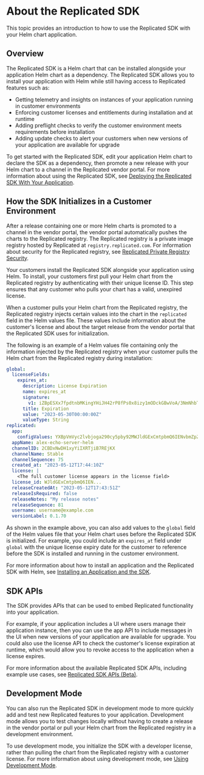 # About the Replicated SDK

This topic provides an introduction to how to use the Replicated SDK with your Helm chart application.

## Overview

The Replicated SDK is a Helm chart that can be installed alongside your application Helm chart as a dependency. The Replicated SDK allows you to install your application with Helm while still having access to Replicated features such as:

* Getting telemetry and insights on instances of your application running in customer environments 
* Enforcing customer licenses and entitlements during installation and at runtime 
* Adding preflight checks to verify the customer environment meets requirements before installation 
* Adding update checks to alert your customers when new versions of your application are available for upgrade

To get started with the Replicated SDK, edit your application Helm chart to declare the SDK as a dependency, then promote a new release with your Helm chart to a channel in the Replicated vendor portal. For more information about using the Replicated SDK, see [Deploying the Replicated SDK With Your Application](/vendor/replicated-sdk-using).

## How the SDK Initializes in a Customer Environment

After a release containing one or more Helm charts is promoted to a channel in the vendor portal, the vendor portal automatically pushes the charts to the Replicated registry. The Replicated registry is a private image registry hosted by Replicated at `registry.replicated.com`. For information about security for the Replicated registry, see [Replicated Private Registry Security](packaging-private-registry-security).

Your customers install the Replicated SDK alongside your application using Helm. To install, your customers first pull your Helm chart from the Replicated registry by authenticating with their unique license ID. This step ensures that any customer who pulls your chart has a valid, unexpired license.

<!-- The following diagram shows how the Replicated SDK uses the customer license during installation to initialize in a customer environment:

![diagram of the replicated sdk in a custom environment](/images/sdk-overview-diagram.png)

As shown in the diagram above, the Replicated SDK is installed in a customer environment using a customer license ID. The SDK initializes using the Replicated License API to get license-specific entitlement information for the customer from the vendor portal. In the customer environment, your application APIs use Helm to query information about the environment.  -->

When a customer pulls your Helm chart from the Replicated registry, the Replicated registry injects certain values into the chart in the `replicated` field in the Helm values file. These values include information about the customer's license and about the target release from the vendor portal that the Replicated SDK uses for initialization.

The following is an example of a Helm values file containing only the information injected by the Replicated registry when your customer pulls the Helm chart from the Replicated registry during installation:

```yaml
global:
  licenseFields:
    expires_at:
      description: License Expiration
      name: expires_at
      signature:
        v1: iZBpESXx7fpdtnbMKingYHiJH42rP8fPs0x8izy1mODckGBwVoA/3NmNhbTty7gbibvvmw6rbsCEFvaKBTW4zoEWKicQ9hJWKVIWsYH27HYZghvRCxxz4akUxW5/BWsX5DTwfcEAyEUSUvgCo9ba9IYchvrQSEupHzG/r5LM/dKV4aojCqIodkdB+yZKyfm4xo4e9ZWtWyQgVVmzOlIPOwUspTi0GtUK3T99r/JkPd4od8q6CdkuNKDJ9lg2h5/TQSRrJtkp7DeJT1byUkELw4t2mTXMmNK/nMMl8u/TWt1rvKrR2KOBw1i+nFG5N8sfRbfyPOYSxbhR8CkXatnVKA==
      title: Expiration
      value: "2023-05-30T00:00:00Z"
      valueType: String
replicated:
  app:
    configValues: YXBpVmVyc2lvbjoga290cy5pby92MWJldGExCmtpbmQ6IENvbmZpZ1ZhbHVlcwpzcGVjOgogIHZhbHVlczoge30=
  appName: alex-echo-server-helm
  channelID: 2CBDxNwDH1xyYiIXRTjiB7REjKX
  channelName: Stable
  channelSequence: 75
  created_at: "2023-05-12T17:44:10Z"
  license: |
    <The full customer license appears in the license field>
  license_id: WJldGExCmtpbmQ6IEN...
  releaseCreatedAt: "2023-05-12T17:43:51Z"
  releaseIsRequired: false
  releaseNotes: "My release notes"
  releaseSequence: 81
  username: username@example.com
  versionLabel: 0.1.70
```

As shown in the example above, you can also add values to the `global` field of the Helm values file that your Helm chart uses before the Replicated SDK is initialized. For example, you could include an `expires_at` field under `global` with the unique license expiry date for the customer to reference before the SDK is installed and running in the customer environment.

For more information about how to install an application and the Replicated SDK with Helm, see [Installing an Application and the SDK](replicated-sdk-installing).

## SDK APIs 

The SDK provides APIs that can be used to embed Replicated functionality into your application.

For example, if your application includes a UI where users manage their application instance, then you can use the app API to include messages in the UI when new versions of your application are available for upgrade. You could also use the license API to check the customer's license expiration at runtime, which would allow you to revoke access to the application when a license expires.

For more information about the available Replicated SDK APIs, including example use cases, see [Replicated SDK APIs (Beta)](/reference/replicated-sdk-apis).

## Development Mode

You can also run the Replicated SDK in development mode to more quickly add and test new Replicated features to your application. Development mode allows you to test changes locally without having to create a release in the vendor portal or pull your Helm chart from the Replicated registry in a development environment.

To use development mode, you initialize the SDK with a developer license, rather than pulling the chart from the Replicated registry with a customer license. For more information about using development mode, see [Using Development Mode](replicated-sdk-development).
